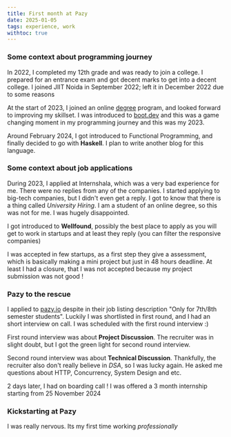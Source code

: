 ```yaml
---
title: First month at Pazy
date: 2025-01-05
tags: experience, work
withtoc: true
---
```


### Some context about programming journey

In 2022, I completed my 12th grade and was ready to join a college. I prepared for an entrance exam and got decent marks to get into a decent college. I joined JIIT Noida in September 2022; left it in December 2022 due to some reasons 

At the start of 2023, I joined an online [degree](https://study.iitm.ac.in/ds) program, and looked forward to improving my skillset.
I was introduced to [boot.dev](https://www.boot.dev) and this was a game changing moment in my programming journey and this was my 2023.

Around February 2024, I got introduced to Functional Programming, and finally decided to go with **Haskell**. I plan to write another blog for this language. 

### Some context about job applications

During 2023, I applied at Internshala, which was a very bad experience for me. There were no replies from any of the companies.
I started applying to big-tech companies, but I didn't even get a reply. I got to know that there is a thing called *University Hiring*. I am a student of an online degree, so this was not for me. I was hugely disappointed.

I got introduced to **Wellfound**, possibly the best place to apply as you will get to work in startups and at least they reply (you can filter the responsive companies)

I was accepted in few startups, as a first step they give a assessment, which is basically making a mini project but just in 48  hours deadline.
At least I had a closure, that I was not accepted because my project submission was not good !

### Pazy to the rescue

I applied to [pazy.io](https://pazy.io) despite in their job listing description "Only for 7th/8th semester students". Luckily I was shortlisted in first round, and I had an short interview on call. I was scheduled with the first round interview :)

First round interview was about **Project Discussion**. The recruiter was in slight doubt, but I got the green light for second round interview.

Second round interview was about **Technical Discussion**. Thankfully, the recruiter also don't really believe in *DSA*, so I was lucky again.
He asked me questions about HTTP, Concurrency, System Design and etc. 

2 days later, I had on boarding call !
I was offered a 3 month internship starting from 25 November 2024

### Kickstarting at Pazy

I was really nervous. Its my first time working *professionally*
